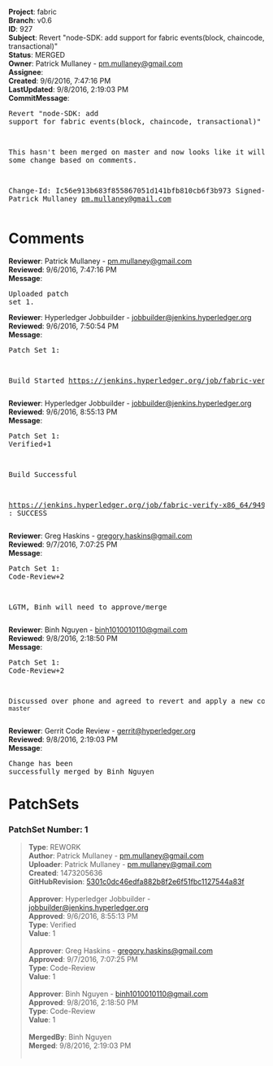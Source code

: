 <strong>Project</strong>: fabric<br><strong>Branch</strong>: v0.6<br><strong>ID</strong>: 927<br><strong>Subject</strong>: Revert "node-SDK: add support for fabric events(block, chaincode, transactional)"<br><strong>Status</strong>: MERGED<br><strong>Owner</strong>: Patrick Mullaney - pm.mullaney@gmail.com<br><strong>Assignee</strong>:<br><strong>Created</strong>: 9/6/2016, 7:47:16 PM<br><strong>LastUpdated</strong>: 9/8/2016, 2:19:03 PM<br><strong>CommitMessage</strong>:<br><pre>Revert "node-SDK: add support for fabric events(block, chaincode, transactional)"

This hasn't been merged on master and now looks like it will need some
change based on comments.

Change-Id: Ic56e913b683f855867051d141bfb810cb6f3b973
Signed-off-by: Patrick Mullaney <pm.mullaney@gmail.com>
</pre><h1>Comments</h1><strong>Reviewer</strong>: Patrick Mullaney - pm.mullaney@gmail.com<br><strong>Reviewed</strong>: 9/6/2016, 7:47:16 PM<br><strong>Message</strong>: <pre>Uploaded patch set 1.</pre><strong>Reviewer</strong>: Hyperledger Jobbuilder - jobbuilder@jenkins.hyperledger.org<br><strong>Reviewed</strong>: 9/6/2016, 7:50:54 PM<br><strong>Message</strong>: <pre>Patch Set 1:

Build Started https://jenkins.hyperledger.org/job/fabric-verify-x86_64/949/</pre><strong>Reviewer</strong>: Hyperledger Jobbuilder - jobbuilder@jenkins.hyperledger.org<br><strong>Reviewed</strong>: 9/6/2016, 8:55:13 PM<br><strong>Message</strong>: <pre>Patch Set 1: Verified+1

Build Successful 

https://jenkins.hyperledger.org/job/fabric-verify-x86_64/949/ : SUCCESS</pre><strong>Reviewer</strong>: Greg Haskins - gregory.haskins@gmail.com<br><strong>Reviewed</strong>: 9/7/2016, 7:07:25 PM<br><strong>Message</strong>: <pre>Patch Set 1: Code-Review+2

LGTM, Binh will need to approve/merge</pre><strong>Reviewer</strong>: Binh Nguyen - binh1010010110@gmail.com<br><strong>Reviewed</strong>: 9/8/2016, 2:18:50 PM<br><strong>Message</strong>: <pre>Patch Set 1: Code-Review+2

Discussed over phone and agreed to revert and apply a new commit from `master`</pre><strong>Reviewer</strong>: Gerrit Code Review - gerrit@hyperledger.org<br><strong>Reviewed</strong>: 9/8/2016, 2:19:03 PM<br><strong>Message</strong>: <pre>Change has been successfully merged by Binh Nguyen</pre><h1>PatchSets</h1><h3>PatchSet Number: 1</h3><blockquote><strong>Type</strong>: REWORK<br><strong>Author</strong>: Patrick Mullaney - pm.mullaney@gmail.com<br><strong>Uploader</strong>: Patrick Mullaney - pm.mullaney@gmail.com<br><strong>Created</strong>: 1473205636<br><strong>GitHubRevision</strong>: [5301c0dc46edfa882b8f2e6f51fbc1127544a83f](https://github.com/hyperledger/fabric/commit/5301c0dc46edfa882b8f2e6f51fbc1127544a83f)<br><br><strong>Approver</strong>: Hyperledger Jobbuilder - jobbuilder@jenkins.hyperledger.org<br><strong>Approved</strong>: 9/6/2016, 8:55:13 PM<br><strong>Type</strong>: Verified<br><strong>Value</strong>: 1<br><br><strong>Approver</strong>: Greg Haskins - gregory.haskins@gmail.com<br><strong>Approved</strong>: 9/7/2016, 7:07:25 PM<br><strong>Type</strong>: Code-Review<br><strong>Value</strong>: 1<br><br><strong>Approver</strong>: Binh Nguyen - binh1010010110@gmail.com<br><strong>Approved</strong>: 9/8/2016, 2:18:50 PM<br><strong>Type</strong>: Code-Review<br><strong>Value</strong>: 1<br><br><strong>MergedBy</strong>: Binh Nguyen<br><strong>Merged</strong>: 9/8/2016, 2:19:03 PM<br><br></blockquote>